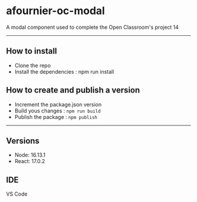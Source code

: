 # afournier-oc-modal

A modal component used to complete the Open Classroom's project 14

---

## How to install

-   Clone the repo
-   Install the dependencies : npm run install

## How to create and publish a version

-   Increment the package.json version
-   Build yous changes : `npm run build`
-   Publish the package : `npm publish`

---

## Versions

-   Node: 16.13.1
-   React: 17.0.2

## IDE

VS Code

